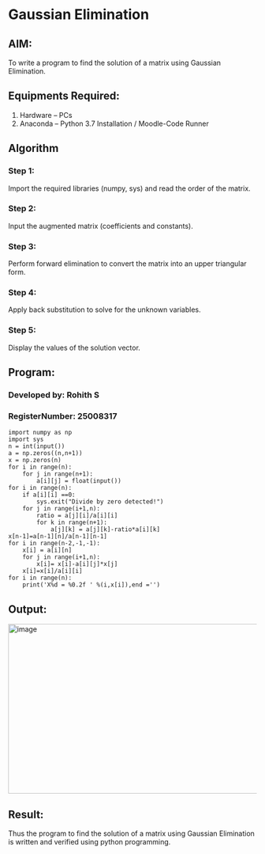 
# Gaussian Elimination

## AIM:
To write a program to find the solution of a matrix using Gaussian Elimination.

## Equipments Required:
1. Hardware – PCs
2. Anaconda – Python 3.7 Installation / Moodle-Code Runner

## Algorithm
### Step 1: 
Import the required libraries (numpy, sys) and read the order of the matrix.
### Step 2: 
Input the augmented matrix (coefficients and constants).
### Step 3: 
Perform forward elimination to convert the matrix into an upper triangular form.
### Step 4: 
Apply back substitution to solve for the unknown variables.
### Step 5:
Display the values of the solution vector.
## Program:
### Developed by: Rohith S
### RegisterNumber: 25008317
```
import numpy as np
import sys
n = int(input())
a = np.zeros((n,n+1))
x = np.zeros(n)
for i in range(n):
    for j in range(n+1):
        a[i][j] = float(input())
for i in range(n):
    if a[i][i] ==0:
        sys.exit("Divide by zero detected!")
    for j in range(i+1,n):
        ratio = a[j][i]/a[i][i]
        for k in range(n+1):
            a[j][k] = a[j][k]-ratio*a[i][k]
x[n-1]=a[n-1][n]/a[n-1][n-1]
for i in range(n-2,-1,-1):
    x[i] = a[i][n]
    for j in range(i+1,n):
        x[i]= x[i]-a[i][j]*x[j]
    x[i]=x[i]/a[i][i]
for i in range(n):
    print('X%d = %0.2f ' %(i,x[i]),end ='')
```

## Output:

<img width="629" height="343" alt="image" src="https://github.com/user-attachments/assets/9ebd5d83-8a4f-4811-a20a-029b65457f5f" />



## Result:
Thus the program to find the solution of a matrix using Gaussian Elimination is written and verified using python programming.
